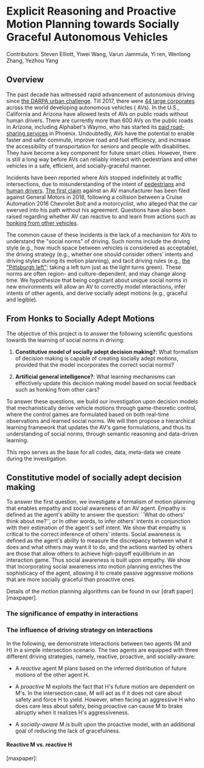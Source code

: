 # Explicit Reasoning and Proactive Motion Planning towards Socially Graceful Autonomous Vehicles

Contributors: Steven Elliott, Yiwei Wang, Varun Jammula, Yi ren, Wenlong Zhang, Yezhou Yang

## Overview

The past decade has witnessed rapid advancement of autonomous driving since [the DARPA urban 
challenge](http://archive.darpa.mil/grandchallenge/). 
Till 2017, there were [44 large corporates](https://www.cbinsights.com/research/autonomous-driverless-vehicles-corporations-list/)
 across the world developing autonomous vehicles (
AVs). In the U.S., California and Arizona have allowed tests of AVs on public roads without human drivers. 
There are currently more than 600 AVs on the public roads in Arizona, including Alphabet's Waymo, 
who has started its [paid road-sharing services](https://www.azcentral.com/story/money/business/tech/2018/01/30/waymo-start-driverless-ride-sharing-phoenix-area-year/1078466001/)
 in Phoenix. Undoubtedly, AVs have the potential to enable 
faster and safer commute, improve road and fuel efficiency, and increase the accessibility of 
transportation for seniors and people with disabilities. They have become a key component for 
future smart cities. However, there is still a long way before AVs can reliably interact with 
pedestrians and other vehicles in a safe, efficient, and socially-graceful manner.

Incidents have been reported where AVs stopped indefinitely at traffic intersections, 
due to misunderstanding of the intent of [pedestrians](https://gizmodo.com/a-cyclists-track-stand-totally-befuddled-one-of-googles-1727024285)
 and [human drivers](https://jalopnik.com/google-is-training-self-driving-cars-to-mimic-human-dri-1733624021). 
 [The first claim](https://www.mercurynews.com/2018/01/23/motorcyclist-hit-by-self-driving-car-in-s-f-sues-general-motors/) against 
an AV manufacturer has been filed against General Motors in 2018, following a collision between 
a Cruise Automation 2016 Chevrolet Bolt and a motorcyclist, who alleged that the car swerved 
into his path without his agreement. Questions have also been raised regarding whether AV 
can reactive to and learn from actions such as 
[honking from other vehicles](http://theconversation.com/driverless-cars-might-follow-the-rules-of-the-road-but-what-about-the-language-of-driving-88824).

The common cause of these incidents is the lack of a mechanism for AVs to understand the 
"social norms" of driving. Such norms include the driving style (e.g., how much space between 
vehicles is considered as acceptable), the driving strategy (e.g., whether one should 
consider others' intents and driving styles during its motion planning), and tacit driving 
rules (e.g., [the "Pittsburgh left"](https://triblive.com/x/pittsburghtrib/sports/s_457936.html#axzz2SAfy5vRK): 
taking a left turn just as the light turns 
green). These norms are often region- and culture-dependent, and may 
change along time. We hypothesize that being cognizant about unique social norms in 
new environments will allow an AV to correctly model interactions, infer intents 
of other agents, and derive socially adept motions (e.g., graceful and legible). 

## From Honks to Socially Adept Motions
 
The objective of this project is to answer the following scientific questions 
towards the learning of social norms in driving: 

1. **Constitutive model of socially adept decision making?**: What formalism of decision making 
is capable of creating socially adept motions, provided that the model incorporates 
the correct social norms? 

2. **Artificial general intelligence?**: What learning mechanisms can effectively 
update this decision making model based on social feedback such as 
honking from other cars? 

To answer these questions, we build our 
investigation upon decision models that mechanistically derive vehicle 
motions through game-theoretic control, where the control games are 
formulated based on both real-time observations and learned social 
norms. We will then propose a hierarchical learning framework that updates 
the AV's game formulations, and thus its understanding of social norms, 
through semantic reasoning and data-driven learning.

This repo serves as the base for all codes, data, meta-data we create 
during the investigation.

## Constitutive model of socially adept decision making

To answer the first question, we investigate a formalism of motion planning that enables 
empathy and social awareness of an AV agent. Empathy is defined as the agent's ability 
to answer the question: ``What do others' think about me?'', or In other words, 
to infer others' intents in conjunction with their estimation of the agent's self intent. 
We show that empathy is critical to the correct inference of others' intents. 
Social awareness is defined as the agent's ability to measure the discrepancy 
between what it does and what others may want it to do, and the actions wanted 
by others are those that allow others to achieve high-payoff equilibrium in 
an interaction game. Thus social awareness is built upon empathy. We show 
that incorporating social awareness into motion planning enriches the 
sophisticacy of the agent, allowing it to create passive aggressive motions 
that are more socially graceful than proactive ones.

Details of the motion planning algorithms can be found in our [draft paper][maxpaper].

### The significance of empathy in interactions

### The influence of driving strategy on interactions
In the following, we demonstrate interactions between two agents (M and H) in a simple 
intersection scenario. The two agents are equipped with three 
different driving strategies, namely, reactive, proactive, and socially-aware:

* A *reactive* agent M plans based on the inferred distribution of future motions of the other agent H. 

* A *proactive* M exploits the fact that H's future motion are dependent on M's. 
In the intersection case, M will act as if it does not care about safety and force H to yield. 
However, when facing an aggressive H who does care less about safety, being proactive can 
cause M to brake abruptly when it realizes H's aggressiveness. 

* A *socially-aware* M is built upon the proactive model, with an additional goal of reducing 
the lack of gracefulness.

#### Reactive M vs. reactive H


[maxpaper]: 